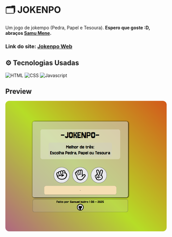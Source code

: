 # 🗂️ JOKENPO
Um jogo de jokempo (Pedra, Papel e Tesoura). <strong>Espero que goste :D, abraços <a href="https://github.com/SamuMeneDev" target="_blank">Samu Mene</a>.</strong>

### Link do site: <a href="https://samumenedev.github.io/Jokenpo/">Jokenpo Web</a>

## ⚙️ Tecnologias Usadas
<div><img src="https://cdn.worldvectorlogo.com/logos/html-1.svg" alt="HTML" style="width:25px;">
<img src="https://cdn.worldvectorlogo.com/logos/css-3.svg" alt="CSS" style="width:25px;">
<img src="https://cdn.worldvectorlogo.com/logos/javascript-r.svg" alt="Javascript" style="width:25px;"></div>

## Preview

<img src="img/preview.png" alt="Preview do site" style="border-radius: 12px;">
